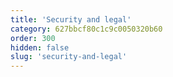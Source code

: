 ```yaml
---
title: 'Security and legal'
category: 627bbcf80c1c9c0050320b60
order: 300
hidden: false
slug: 'security-and-legal'
---
```

